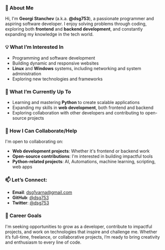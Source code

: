 ### 👋 About Me
Hi, I'm **Georgi Stanchev** (a.k.a. **@dsg753**), a passionate programmer and aspiring software developer. I enjoy solving problems through coding, exploring both **frontend** and **backend development**, and constantly expanding my knowledge in the tech world.
### 💡 What I’m Interested In
- Programming and software development
- Building dynamic and responsive websites
- **Linux** and **Windows** systems, including networking and system administration
- Exploring new technologies and frameworks

### 🌱 What I’m Currently Up To
- Learning and mastering **Python** to create scalable applications
- Expanding my skills in **web development**, both frontend and backend
- Exploring collaboration with other developers and contributing to open-source projects

### 🤝 How I Can Collaborate/Help
I'm open to collaborating on:
- **Web development projects**: Whether it's frontend or backend work
- **Open-source contributions**: I'm interested in building impactful tools
- **Python-related projects**: AI, Automations, machine learning, scripting, web apps
### 📫 Let’s Connect:
- **Email**: [dsg1varna@gmail.com]()
- **GitHub**: [@dsg753]()
- **Twitter**: [@dsg753]()

### 🚀 Career Goals
I'm seeking opportunities to grow as a developer, contribute to impactful projects, and work on technologies that inspire and challenge me. Whether it’s full-time, freelance, or collaborative projects, I’m ready to bring creativity and enthusiasm to every line of code.
